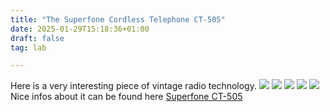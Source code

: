 ```yaml
---
title: "The Superfone Cordless Telephone CT-505"
date: 2025-01-29T15:18:36+01:00
draft: false
tag: lab

---
```

Here is a very interesting piece of vintage radio technology.
![](../../images/lab/alltogether.jpg)
![](../../images/lab/phone.jpg)
![](../../images/lab/main.jpg)
![](../../images/lab/filter.jpg)
![](../../images/lab/module.jpg)
Nice infos about it can be found here [Superfone CT-505](https://www.radiomuseum.org/r/tamagawa_superfone_cordless_telephone_ct_505_hp.html)